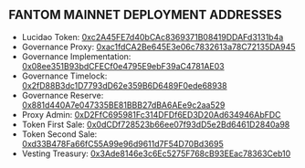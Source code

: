   ## FANTOM MAINNET DEPLOYMENT ADDRESSES
  
  - Lucidao Token: [0xc2A45FE7d40bCAc8369371B08419DDAFd3131b4a](https://ftmscan.com/address/0xc2A45FE7d40bCAc8369371B08419DDAFd3131b4a)
  - Governance Proxy: [0xac1fdCA2Be645E3e06c7832613a78C72135DA945](https://ftmscan.com/address/0xac1fdCA2Be645E3e06c7832613a78C72135DA945)
  - Governance Implementation: [0x08ee351B93bdCFECf0e4795E9ebF39aC4781AE03](https://ftmscan.com/address/0x08ee351B93bdCFECf0e4795E9ebF39aC4781AE03)
  - Governance Timelock: [0x2fD88B3dc1D7793dD62e359B6D6489F0ede68938](https://ftmscan.com/address/0x2fD88B3dc1D7793dD62e359B6D6489F0ede68938)
  - Governance Reserve: [0x881d440A7e047335BE81BBB27dBA6AEe9c2aa529](https://ftmscan.com/address/0x881d440A7e047335BE81BBB27dBA6AEe9c2aa529)
  - Proxy Admin: [0xD2FfC695981Fc314DFDf6ED3D20Ad634946AbFDC](https://ftmscan.com/address/0xD2FfC695981Fc314DFDf6ED3D20Ad634946AbFDC)
  - Token First Sale: [0x0dCDf728523b66ee07f93dD5e2Bd6461D2840a98](https://ftmscan.com/address/0x0dCDf728523b66ee07f93dD5e2Bd6461D2840a98)
  - Token Second Sale: [0xd33B478Fa66fC55A99e96d9611d7F54D70Bd3695](https://ftmscan.com/address/0xd33B478Fa66fC55A99e96d9611d7F54D70Bd3695)
  - Vesting Treasury: [0x3Ade8146e3c6Ec5275F768cB93EEac78363Ceb10](https://ftmscan.com/address/0x3Ade8146e3c6Ec5275F768cB93EEac78363Ceb10)
